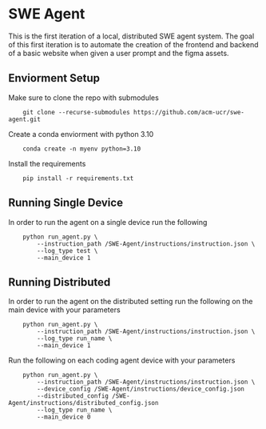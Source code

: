 # SWE Agent
This is the first iteration of a local, distributed SWE agent system. The goal of this first iteration is to automate the creation of the frontend and backend of a basic website when given a user prompt and the figma assets. 


## Enviorment Setup
Make sure to clone the repo with submodules
```
    git clone --recurse-submodules https://github.com/acm-ucr/swe-agent.git
```


Create a conda enviorment with python 3.10
```
    conda create -n myenv python=3.10 
```


Install the requirements
```
    pip install -r requirements.txt
```

## Running Single Device
In order to run the agent on a single device run the following
```
    python run_agent.py \
        --instruction_path /SWE-Agent/instructions/instruction.json \
        --log_type test \
        --main_device 1
```

## Running Distributed
In order to run the agent on the distributed setting run the following on the main device with your parameters
```
    python run_agent.py \
        --instruction_path /SWE-Agent/instructions/instruction.json \
        --log_type run_name \
        --main_device 1
```

Run the following on each coding agent device with your parameters
```
    python run_agent.py \
        --instruction_path /SWE-Agent/instructions/instruction.json \
        --device_config /SWE-Agent/instructions/device_config.json
        --distributed_config /SWE-Agent/instructions/distributed_config.json
        --log_type run_name \
        --main_device 0
```